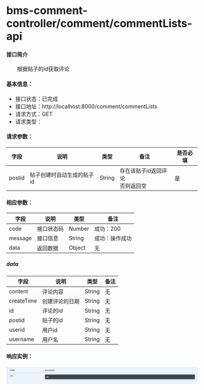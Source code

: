 # bms-comment-controller/comment/commentLists-api
#### 接口简介
&emsp;&emsp;根据贴子的id获取评论

#### 基本信息：
+ 接口状态：已完成
+ 接口地址：http://localhost:8000/comment/commentLists
+ 请求方式：GET
+ 请求类型：
#### 请求参数：
|  字段   | 说明 | 类型 | 备注 | 是否必填 |
|  ----   | ----  | ---- | ---- | ---- |
| postid  | 贴子创建时自动生成的贴子id | String | 存在该贴子id返回评论<br>否则返回空 | 是 |


#### 相应参数：
|  字段   | 说明 | 类型 | 备注 | 
|  ----   | ----  | ---- | ---- | 
| code  | 接口状态码 | Number | 成功：200 | 
| message  | 接口信息 | String | 成功：操作成功 | 
|data|返回数据|Object|无|

##### data
|字段 |说明 |类型 |备注|
|---|---|---|---|
|content|评论内容|String|无|
|createTime|创建评论的日期|String|无|
|id|评论的id|String|无|
|postid|贴子的id|String|无|
|userid|用户id|String|无|
|username|用户名|String|无|

#### 响应实例：
![2-1.png](image/2-1.png)
